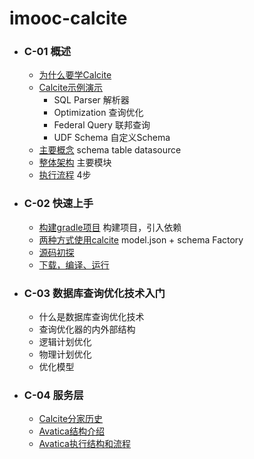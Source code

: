 # imooc-calcite
- ### C-01 概述
  - [为什么要学Calcite](./1-introduction/scripts/01)
  - [Calcite示例演示]()
    - SQL Parser 解析器
    - Optimization 查询优化
    - Federal Query 联邦查询
    - UDF Schema 自定义Schema
  - [主要概念]() schema table datasource
  - [整体架构]() 主要模块
  - [执行流程]() 4步
- ### C-02 快速上手
  - [构建gradle项目]() 构建项目，引入依赖
  - [两种方式使用calcite]() model.json + schema Factory
  - [源码初探]()
  - [下载，编译、运行]()
- ### C-03 数据库查询优化技术入门
  - 什么是数据库查询优化技术
  - 查询优化器的内外部结构
  - 逻辑计划优化
  - 物理计划优化
  - 优化模型
- ### C-04 服务层
  - [Calcite分家历史]()
  - [Avatica结构介绍]()
  - [Avatica执行结构和流程]()


